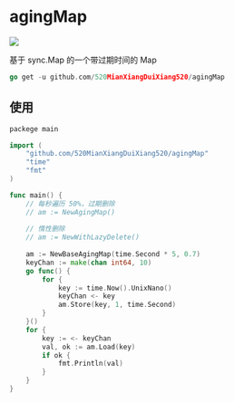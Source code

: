 # agingMap
<a href="https://pkg.go.dev/github.com/520MianXiangDuiXiang520/agingMap"> <img src="https://img.shields.io/badge/godo-creferenceref-blue" /></a>

基于 sync.Map 的一个带过期时间的 Map



```go
go get -u github.com/520MianXiangDuiXiang520/agingMap
```



## 使用

```go
packege main

import (
    "github.com/520MianXiangDuiXiang520/agingMap"
    "time"
    "fmt"
)

func main() {
    // 每秒遍历 50%，过期删除
    // am := NewAgingMap()
    
    // 惰性删除
    // am := NewWithLazyDelete()
    
    am := NewBaseAgingMap(time.Second * 5, 0.7)
    keyChan := make(chan int64, 10)
    go func() {
        for {
            key := time.Now().UnixNano()
            keyChan <- key
            am.Store(key, 1, time.Second) 
        }
    }()
    for {
        key := <- keyChan
        val, ok := am.Load(key)
        if ok {
            fmt.Println(val)
        }
    }
}
```

